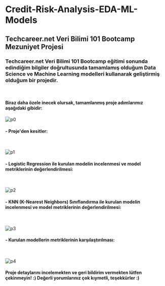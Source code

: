 # Credit-Risk-Analysis-EDA-ML-Models
## Techcareer.net Veri Bilimi 101 Bootcamp Mezuniyet Projesi

 <h3>Techcareer.net Veri Bilimi 101 Bootcamp eğitimi sonunda edindiğim bilgiler doğrultusunda tamamlamış olduğum Data Science ve Machine Learning modelleri kullanarak geliştirmiş olduğum bir projedir. </h3><br>

 <h4>Biraz daha özele inecek olursak, tamamlanmış proje adımlarımız aşağıdaki gibidir:</h4>

 ![p0](https://github.com/user-attachments/assets/0d207443-6216-48f2-b327-51d966c6d249)
 <br>

 <h4>- Proje'den kesitler:</h4> <br>
 
 ![p1](https://github.com/user-attachments/assets/14516464-f0a7-42e1-ba58-53b97de3c985)
 <br>

 <h4>- Logistic Regression ile kurulan modelin incelenmesi ve model metriklerinin değerlendirilmesi:</h4> <br>
 
 ![p2](https://github.com/user-attachments/assets/167da835-6d83-4605-8b2d-20a92744f617)
 <br>

 <h4>- KNN (K-Nearest Neighbors) Sınıflandırma ile kurulan modelin incelenmesi ve model metriklerinin değerlendirilmesi:</h4> <br>
 
 ![p3](https://github.com/user-attachments/assets/3c23f957-ad16-46ca-809e-c08048a24c01)
 <br>

 <h4>- Kurulan modellerin metriklerinin karşılaştırılması:</h4> <br>
 
 ![p4](https://github.com/user-attachments/assets/69a7aa37-4b4d-4eb2-99e6-da494f5705d9)


 <h4>Proje detaylarını incelemekten ve geri bildirim vermekten lütfen çekinmeyin! :) Değerli yorumlarınız çok kıymetli, teşekkürler :) </h4>


